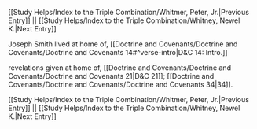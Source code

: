 [[Study Helps/Index to the Triple Combination/Whitmer, Peter, Jr.|Previous Entry]]  ||  [[Study Helps/Index to the Triple Combination/Whitney, Newel K.|Next Entry]]

 Joseph Smith lived at home of, [[Doctrine and Covenants/Doctrine and Covenants/Doctrine and Covenants 14#^verse-intro|D&C 14: Intro.]]

 revelations given at home of, [[Doctrine and Covenants/Doctrine and Covenants/Doctrine and Covenants 21|D&C 21]]; [[Doctrine and Covenants/Doctrine and Covenants/Doctrine and Covenants 34|34]].

[[Study Helps/Index to the Triple Combination/Whitmer, Peter, Jr.|Previous Entry]]  ||  [[Study Helps/Index to the Triple Combination/Whitney, Newel K.|Next Entry]]